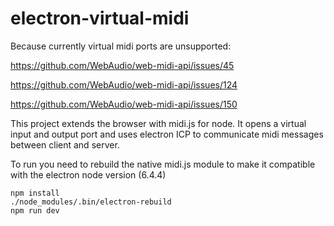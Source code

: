 # electron-virtual-midi

Because currently virtual midi ports are unsupported:

https://github.com/WebAudio/web-midi-api/issues/45

https://github.com/WebAudio/web-midi-api/issues/124

https://github.com/WebAudio/web-midi-api/issues/150


This project extends the browser with midi.js for node.
It opens a virtual input and output port and uses electron ICP to communicate midi messages between client and server.

To run you need to rebuild the native midi.js module to make it compatible with the electron node version (6.4.4)

	npm install
	./node_modules/.bin/electron-rebuild
	npm run dev
